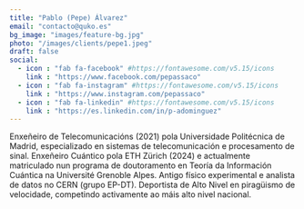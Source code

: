 ```yaml
---
title: "Pablo (Pepe) Álvarez"
email: "contacto@quko.es"
bg_image: "images/feature-bg.jpg"
photo: "/images/clients/pepe1.jpeg"
draft: false
social:
  - icon : "fab fa-facebook" #https://fontawesome.com/v5.15/icons
    link : "https://www.facebook.com/pepassaco"
  - icon : "fab fa-instagram" #https://fontawesome.com/v5.15/icons
    link : "https://www.instagram.com/pepassaco"
  - icon : "fab fa-linkedin" #https://fontawesome.com/v5.15/icons
    link : "https://es.linkedin.com/in/p-adominguez"
---
```


Enxeñeiro de Telecomunicacións (2021) pola Universidade Politécnica de Madrid, especializado en sistemas de telecomunicación e procesamento de sinal. Enxeñeiro Cuántico pola ETH Zürich (2024) e actualmente matriculado nun programa de doutoramento en Teoría da Información Cuántica na Université Grenoble Alpes. Antigo físico experimental e analista de datos no CERN (grupo EP-DT). Deportista de Alto Nivel en piragüismo de velocidade, competindo activamente ao máis alto nivel nacional.
